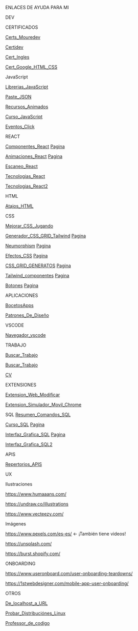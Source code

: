 

ENLACES DE AYUDA PARA MI



DEV

CERTIFICADOS

[Certs_Mouredev](https://www.youtube.com/shorts/zcb6biEmpSI)

[Certidev](https://www.tiktok.com/@certidevs/video/7418550891915005217?is_from_webapp=1&sender_device=pc)

[Cert_Ingles](https://www.freecodecamp.org/espanol/learn/a2-english-for-developers/)

[Cert_Google_HTML_CSS](https://www.tiktok.com/@mouredev/video/7391893440184798497?is_from_webapp=1&sender_device=pc&web_id=7447105662498981409)

JavaScript

[Librerias_JavaScript](https://vm.tiktok.com/ZGdMgKtoa/)

[Paste_JSON](https://vm.tiktok.com/ZGdMp1py6/)

[Recursos_Animados](https://vm.tiktok.com/ZGdMgtqRY/)

[Curso_JavaScript](https://web.dev/learn/javascript)

[Eventos_Click](https://developer.mozilla.org/es/docs/Web/API/Element/click_event)

REACT

[Componentes_React](https://www.tiktok.com/@tarredev/video/7367382971940113696?is_from_webapp=1&sender_device=pc) [Pagina](https://mantine.dev/)

[Animaciones_React](https://www.tiktok.com/@devbro.tok/video/7377104002300775712?is_from_webapp=1&sender_device=pc) [Pagina](https://www.framer.com/?utm_source=google&utm_medium=adwords&utm_campaign=Brand-Search-Framer-M-Aug2024-PUBLISH_Standard&gad_source=1&gclid=CjwKCAiAjeW6BhBAEiwAdKltMqu539U5-Clu-YnvhiYtAn958rww3iusfM-j62r5-gmf05Gc8iDMNxoCBQAQAvD_BwE)

[Escaneo_React](https://www.tiktok.com/@midudev/video/7447602668761107745?is_from_webapp=1&sender_device=pc)

[Tecnologias_React](https://www.tiktok.com/@devjeffrey25/photo/7384168303444495622?is_from_webapp=1&sender_device=pc)

[Tecnologias_React2](https://www.tiktok.com/@facyndev/photo/7361464305612557574?is_from_webapp=1&sender_device=pc&web_id=7447105662498981409)

HTML

[Atajos_HTML](https://www.tiktok.com/@marowarthdev/video/7415328978782686496?is_from_webapp=1&sender_device=pc)

CSS

[Mejorar_CSS_Jugando](https://vm.tiktok.com/ZGdMgKAG7/)

[Generador_CSS_GRID_Tailwind](https://vm.tiktok.com/ZGdMg4JRE/) [Pagina](https://www.tailwindgen.com/)

[Neumorphism](https://www.tiktok.com/@elrincondeldev/video/7418244372455558432?is_from_webapp=1&sender_device=pc) [Pagina](https://neumorphism.io/#e0e0e0)

[Efectos_CSS](https://www.tiktok.com/@marowarthdev/video/7386736975962803488?is_from_webapp=1&sender_device=pc) [Pagina](https://cssfx.netlify.app/)

[CSS_GRID_GENERATOS](https://www.tiktok.com/@marowarthdev/video/7377056913319677216?is_from_webapp=1&sender_device=pc) [Pagina](https://cssgrid-generator.netlify.app/)

[Tailwind_componentes](https://www.tiktok.com/@tarredev/video/7437894119776685345?is_from_webapp=1&sender_device=pc) [Pagina](https://flyonui.com/)

[Botones](https://www.tiktok.com/@marowarthdev/video/7443903303529860384?is_from_webapp=1&sender_device=pc) [Pagina](https://ui-buttons.web.app/)

APLICACIONES

[BocetosApps](https://www.tiktok.com/@aristidevs/video/7442357984866405664?_r=1&_t=8s7oiMFFrpw)

[Patrones_De_Diseño](https://vm.tiktok.com/ZGdMgr1SG/)

VSCODE

[Navegador_vscode](https://www.tiktok.com/@midudev/video/7438647103020076321?is_from_webapp=1&sender_device=pc)

TRABAJO

[Buscar_Trabajo](https://www.tiktok.com/@chollometro/video/7400716819687902496?is_from_webapp=1&sender_device=pc)

[Buscar_Trabajo](https://www.tiktok.com/@alexcraviotto/video/7411263551974821153?is_from_webapp=1&sender_device=pc)

[CV](https://www.tiktok.com/@midudev/video/7391880077941787937?is_from_webapp=1&sender_device=pc&web_id=7447105662498981409)

EXTENSIONES

[Extension_Web_Modificar](https://www.tiktok.com/@elrincondeldev/video/7426406316853300513?is_from_webapp=1&sender_device=pc)

[Extension_Simulador_Movil_Chrome](https://www.tiktok.com/@midudev/video/7394137254819613984?is_from_webapp=1&sender_device=pc)

SQL
[Resumen_Comandos_SQL](https://www.tiktok.com/@dazxirx/photo/7422706446426541345?is_from_webapp=1&sender_device=pc)

[Curso_SQL](https://www.tiktok.com/@mouredev/video/7393005672448740641?is_from_webapp=1&sender_device=pc) [Pagina](https://sqlbolt.com/)

[Interfaz_Grafica_SQL](https://www.tiktok.com/@midudev/video/7402645409711115553?is_from_webapp=1&sender_device=pc) [Pagina](https://postgres.new/)

[Interfaz_Grafica_SQL2](https://www.tiktok.com/@midudev/video/7447166209478511905?is_from_webapp=1&sender_device=pc)

APIS

[Repertorios_APIS](https://www.tiktok.com/@aristidevs/video/7361393245479390497?is_from_webapp=1&sender_device=pc)






UX

Ilustraciones

https://www.humaaans.com/

https://undraw.co/illustrations

https://www.vecteezy.com/

Imágenes

https://www.pexels.com/es-es/    <- ¡También tiene videos!

https://unsplash.com/

https://burst.shopify.com/

ONBOARDING

https://www.useronboard.com/user-onboarding-teardowns/

https://1stwebdesigner.com/mobile-app-user-onboarding/

OTROS

[De_localhost_a_URL](https://www.tiktok.com/@midudev/video/7424888244443172129?is_from_webapp=1&sender_device=pc)

[Probar_Distribuciónes_Linux](https://www.tiktok.com/@alexcraviotto/video/7407932990019472672?is_from_webapp=1&sender_device=pc)

[Professor_de_codigo](https://www.tiktok.com/@mouredev/video/7364798816534482208?is_from_webapp=1&sender_device=pc)
